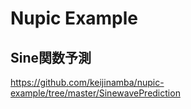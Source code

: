 # Nupic Example

## Sine関数予測
https://github.com/keijinamba/nupic-example/tree/master/SinewavePrediction
